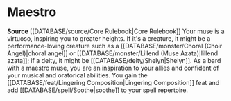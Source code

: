 ﻿---
id: '2'
name: Maestro
rarity: Common
rus_type_level: null
source: '[[DATABASE/source/Core Rulebook|Core Rulebook]]'
trait: null
type: Bard Muse

---
# Maestro

**Source** [[DATABASE/source/Core Rulebook|Core Rulebook]] 
Your muse is a virtuoso, inspiring you to greater heights. If it's a creature, it might be a performance-loving creature such as a [[DATABASE/monster/Choral (Choir Angel)|choral angel]] or [[DATABASE/monster/Lillend (Muse Azata)|lillend azata]]; if a deity, it might be [[DATABASE/deity/Shelyn|Shelyn]]. As a bard with a maestro muse, you are an inspiration to your allies and confident of your musical and oratorical abilities. You gain the [[DATABASE/feat/Lingering Composition|Lingering Composition]] feat and add [[DATABASE/spell/Soothe|soothe]] to your spell repertoire.